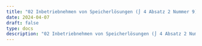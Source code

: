 ```yaml
---
title: "02 Inbetriebnehmen von Speicherlösungen (⌡ 4 Absatz 2 Nummer 9)"
date: 2024-04-07
draft: false
type: docs
description: "02 Inbetriebnehmen von Speicherlösungen (⌡ 4 Absatz 2 Nummer 9) description"
---
```


